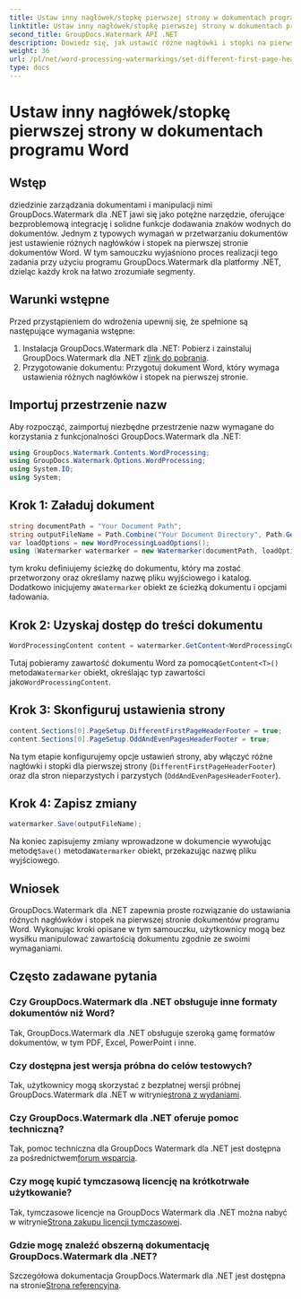 ```yaml
---
title: Ustaw inny nagłówek/stopkę pierwszej strony w dokumentach programu Word
linktitle: Ustaw inny nagłówek/stopkę pierwszej strony w dokumentach programu Word
second_title: GroupDocs.Watermark API .NET
description: Dowiedz się, jak ustawić różne nagłówki i stopki na pierwszej stronie dokumentów programu Word przy użyciu narzędzia GroupDocs.Watermark dla platformy .NET.
weight: 36
url: /pl/net/word-processing-watermarkings/set-different-first-page-header-footer-word-docs/
type: docs
---
```

# Ustaw inny nagłówek/stopkę pierwszej strony w dokumentach programu Word

## Wstęp
dziedzinie zarządzania dokumentami i manipulacji nimi GroupDocs.Watermark dla .NET jawi się jako potężne narzędzie, oferujące bezproblemową integrację i solidne funkcje dodawania znaków wodnych do dokumentów. Jednym z typowych wymagań w przetwarzaniu dokumentów jest ustawienie różnych nagłówków i stopek na pierwszej stronie dokumentów Word. W tym samouczku wyjaśniono proces realizacji tego zadania przy użyciu programu GroupDocs.Watermark dla platformy .NET, dzieląc każdy krok na łatwo zrozumiałe segmenty.
## Warunki wstępne
Przed przystąpieniem do wdrożenia upewnij się, że spełnione są następujące wymagania wstępne:
1.  Instalacja GroupDocs.Watermark dla .NET: Pobierz i zainstaluj GroupDocs.Watermark dla .NET z[link do pobrania](https://releases.groupdocs.com/Watermark/net/).
2. Przygotowanie dokumentu: Przygotuj dokument Word, który wymaga ustawienia różnych nagłówków i stopek na pierwszej stronie.

## Importuj przestrzenie nazw
Aby rozpocząć, zaimportuj niezbędne przestrzenie nazw wymagane do korzystania z funkcjonalności GroupDocs.Watermark dla .NET:
```csharp
using GroupDocs.Watermark.Contents.WordProcessing;
using GroupDocs.Watermark.Options.WordProcessing;
using System.IO;
using System;
```
## Krok 1: Załaduj dokument
```csharp
string documentPath = "Your Document Path";
string outputFileName = Path.Combine("Your Document Directory", Path.GetFileName(documentPath));
var loadOptions = new WordProcessingLoadOptions();
using (Watermarker watermarker = new Watermarker(documentPath, loadOptions))
```
 tym kroku definiujemy ścieżkę do dokumentu, który ma zostać przetworzony oraz określamy nazwę pliku wyjściowego i katalog. Dodatkowo inicjujemy a`Watermarker` obiekt ze ścieżką dokumentu i opcjami ładowania.
## Krok 2: Uzyskaj dostęp do treści dokumentu
```csharp
WordProcessingContent content = watermarker.GetContent<WordProcessingContent>();
```
 Tutaj pobieramy zawartość dokumentu Word za pomocą`GetContent<T>()` metoda`Watermarker` obiekt, określając typ zawartości jako`WordProcessingContent`.
## Krok 3: Skonfiguruj ustawienia strony
```csharp
content.Sections[0].PageSetup.DifferentFirstPageHeaderFooter = true;
content.Sections[0].PageSetup.OddAndEvenPagesHeaderFooter = true;
```
Na tym etapie konfigurujemy opcje ustawień strony, aby włączyć różne nagłówki i stopki dla pierwszej strony (`DifferentFirstPageHeaderFooter`) oraz dla stron nieparzystych i parzystych (`OddAndEvenPagesHeaderFooter`).
## Krok 4: Zapisz zmiany
```csharp
watermarker.Save(outputFileName);
```
 Na koniec zapisujemy zmiany wprowadzone w dokumencie wywołując metodę`Save()` metoda`Watermarker` obiekt, przekazując nazwę pliku wyjściowego.

## Wniosek
GroupDocs.Watermark dla .NET zapewnia proste rozwiązanie do ustawiania różnych nagłówków i stopek na pierwszej stronie dokumentów programu Word. Wykonując kroki opisane w tym samouczku, użytkownicy mogą bez wysiłku manipulować zawartością dokumentu zgodnie ze swoimi wymaganiami.
## Często zadawane pytania
### Czy GroupDocs.Watermark dla .NET obsługuje inne formaty dokumentów niż Word?
Tak, GroupDocs.Watermark dla .NET obsługuje szeroką gamę formatów dokumentów, w tym PDF, Excel, PowerPoint i inne.
### Czy dostępna jest wersja próbna do celów testowych?
Tak, użytkownicy mogą skorzystać z bezpłatnej wersji próbnej GroupDocs.Watermark dla .NET w witrynie[strona z wydaniami](https://releases.groupdocs.com/).
### Czy GroupDocs.Watermark dla .NET oferuje pomoc techniczną?
 Tak, pomoc techniczna dla GroupDocs Watermark dla .NET jest dostępna za pośrednictwem[forum wsparcia](https://forum.groupdocs.com/c/watermark/19).
### Czy mogę kupić tymczasową licencję na krótkotrwałe użytkowanie?
 Tak, tymczasowe licencje na GroupDocs Watermark dla .NET można nabyć w witrynie[Strona zakupu licencji tymczasowej](https://purchase.groupdocs.com/temporary-license/).
### Gdzie mogę znaleźć obszerną dokumentację GroupDocs.Watermark dla .NET?
 Szczegółowa dokumentacja GroupDocs.Watermark dla .NET jest dostępna na stronie[Strona referencyjna](https://tutorials.groupdocs.com/Watermark/net/).
